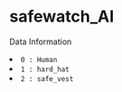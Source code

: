 # safewatch_AI

Data Information
<li><code>0 : Human</code></li>
<li><code>1 : hard_hat</code></li>
<li><code>2 : safe_vest</code></li>
